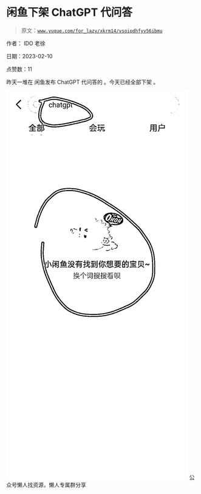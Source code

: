 # 闲鱼下架 ChatGPT 代问答

> 原文：[`www.yuque.com/for_lazy/xkrm14/vsoipdhfyv56ibmu`](https://www.yuque.com/for_lazy/xkrm14/vsoipdhfyv56ibmu)



作者： IDO 老徐



日期：2023-02-10



点赞数：11



昨天一堆在 闲鱼发布 ChatGPT 代问答的 。今天已经全部下架 。



![](img/76c98d34b86bf75368aadb211f63ab7b.png)  <ne-p id="u88fb1e4b" data-lake-id="u88fb1e4b">公众号懒人找资源，懒人专属群分享

</ne-p>